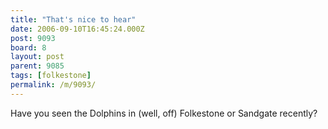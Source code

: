 ```yaml
---
title: "That's nice to hear"
date: 2006-09-10T16:45:24.000Z
post: 9093
board: 8
layout: post
parent: 9085
tags: [folkestone]
permalink: /m/9093/
---
```

Have you seen the Dolphins in (well, off) Folkestone or Sandgate recently?
